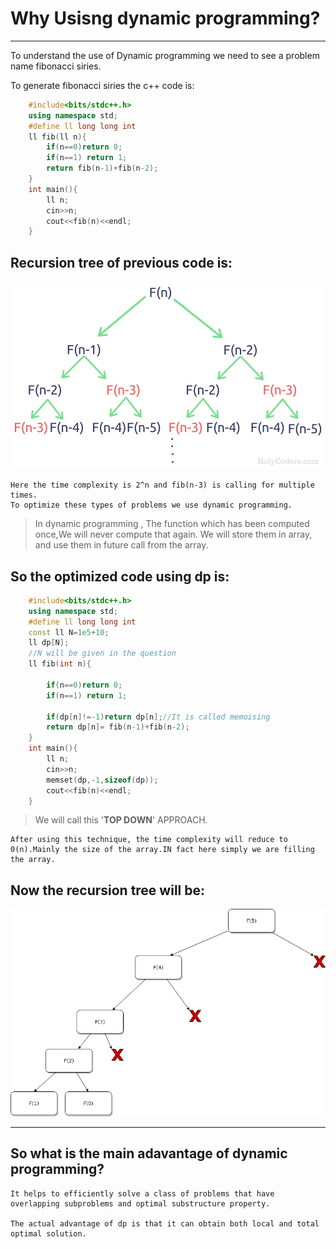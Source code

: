 # Why Usisng dynamic programming?
---
<p>To understand the use of Dynamic programming we need to  see a problem  name fibonacci siries. </p>
To generate fibonacci siries the c++ code is:

```c++ 
    #include<bits/stdc++.h>
    using namespace std;
    #define ll long long int
    ll fib(ll n){
        if(n==0)return 0;
        if(n==1) return 1;
        return fib(n-1)+fib(n-2);
    }
    int main(){
        ll n;
        cin>>n;
        cout<<fib(n)<<endl;
    }
```
## Recursion tree of previous code is:
<img src="fib rec tree.jpeg" width="500">

    Here the time complexity is 2^n and fib(n-3) is calling for multiple times.
    To optimize these types of problems we use dynamic programming.

> In dynamic programming , The function which has been computed once,We will never compute that again. We will store them in array, and use them in future call from the array.

## So the optimized code using dp is:

```c++
    #include<bits/stdc++.h>
    using namespace std;
    #define ll long long int
    const ll N=1e5+10;
    ll dp[N];
    //N will be given in the question
    ll fib(int n){

        if(n==0)return 0;
        if(n==1) return 1;
        
        if(dp[n]!=-1)return dp[n];//It is called memoising
        return dp[n]= fib(n-1)+fib(n-2);
    }
    int main(){
        ll n;
        cin>>n;
        memset(dp,-1,sizeof(dp));
        cout<<fib(n)<<endl;
    }    
```
> We will call this '__TOP DOWN__' APPROACH.

    After using this technique, the time complexity will reduce to 0(n).Mainly the size of the array.IN fact here simply we are filling the array.
## Now the recursion tree will be:
<img src='fib rec tree using dp.jpeg'>

---

## So what is the main adavantage of dynamic programming?
    It helps to efficiently solve a class of problems that have overlapping subproblems and optimal substructure property.
    
    The actual advantage of dp is that it can obtain both local and total optimal solution.